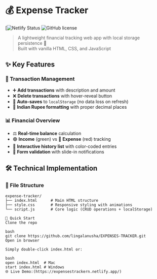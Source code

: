 # 💰 Expense Tracker
[![Netlify Status](https://expensestrackern.netlify.app/)  ![GitHub license](https://img.shields.io/badge/license-MIT-blue)

> A lightweight financial tracking web app with local storage persistence 💾  
> Built with vanilla HTML, CSS, and JavaScript

## ✨ Key Features

### 📝 Transaction Management
- ➕ **Add transactions** with description and amount
- ❌ **Delete transactions** with hover-reveal button
- 💾 **Auto-saves** to `localStorage` (no data loss on refresh)
- 🔢 **Indian Rupee formatting** with proper decimal places

### 📊 Financial Overview
- ⚖️ **Real-time balance** calculation
- 🟢 **Income** (green) vs 🔴 **Expense** (red) tracking
- 📜 **Interactive history list** with color-coded entries
- 🔔 **Form validation** with slide-in notifications

## 🛠️ Technical Implementation

### 📂 File Structure
```plaintext
expense-tracker/
├── index.html      # Main HTML structure
├── style.css       # Responsive styling with animations
└── script.js       # Core logic (CRUD operations + localStorage)

🚀 Quick Start
Clone the repo

bash
git clone https://github.com/lingalanusha/EXPENSES-TRACKER.git
Open in browser

Simply double-click index.html or:

bash
open index.html  # Mac
start index.html # Windows
🌐 Live Demo:(https://expensestrackern.netlify.app/)
